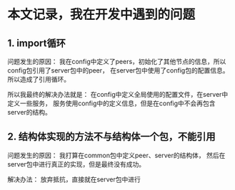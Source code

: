 # 本文记录，我在开发中遇到的问题

## 1. import循环

问题发生的原因：
我在config中定义了peers，初始化了其他节点的信息，所以config包引用了server包中的peer，
在server包中使用了config包的配置信息。
所以造成了引用循环。

所以我最终的解决办法就是：
在config中定义全局使用的配置文件，在server中定义一些服务，
服务使用config中的定义信息，但是在config中不会再包含server的结构。

## 2. 结构体实现的方法不与结构体一个包，不能引用

问题发生的原因：
我打算在common包中定义peer、server的结构体，
然后在server包中进行真正的实现，但是最终没有成功。

解决办法：
放弃抵抗，直接就在server包中进行

